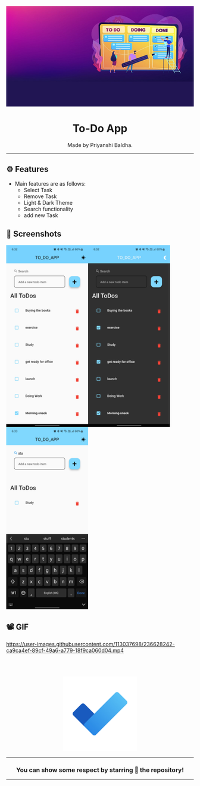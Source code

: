 <div align="center">

<img src="./assets/images/to do.jpg" width="520px">


# **To-Do App**
Made by Priyanshi Baldha.

---
</div>

## ⚙️ Features

- Main features are as follows:
  - Select Task
  - Remove Task
  - Light & Dark Theme
  - Search functionality
  - add new Task


## 📲 Screenshots

<img align="left" src="./assets/Screenshot/s1.jpg" width="220px">
<img align="left" src="./assets/Screenshot/s2.jpg" width="220px">
<img src="./assets/Screenshot/s3.jpg" width="220px">

## 📽️ GIF



https://user-images.githubusercontent.com/113037698/236628242-ca9ca4ef-89cf-49a6-a779-18f9ca060d04.mp4



<br><br>


<div align="center">



<img src="./assets/images/icon.png" width="200px" height="200px">

 
---
### You can show some respect by starring 🌟 the repository!
---

</div>
